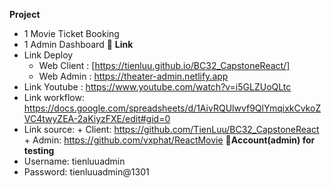 **Project**

-  1 Movie Ticket Booking
-  1 Admin Dashboard
   🎈 **Link**
-  Link Deploy
   -  Web Client : [https://tienluu.github.io/BC32_CapstoneReact/]
   -  Web Admin : https://theater-admin.netlify.app
-  Link Youtube : https://www.youtube.com/watch?v=i5GLZUoQLtc
-  Link workflow: https://docs.google.com/spreadsheets/d/1AivRQUlwvf9QlYmqixkCvkoZVC4twyZEA-2aKiyzFXE/edit#gid=0
-  Link source: + Client: https://github.com/TienLuu/BC32_CapstoneReact + Admin: https://github.com/vxphat/ReactMovie
   👦**Account(admin) for testing**
-  Username: tienluuadmin
-  Password: tienluuadmin@1301
